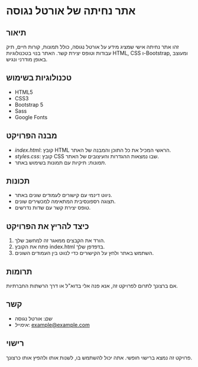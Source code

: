 # אתר נחיתה של אורטל נגוסה

## תיאור
זהו אתר נחיתה אישי שמציג מידע על אורטל נגוסה, כולל תמונות, קורות חיים, תיק עבודות וטופס יצירת קשר. האתר בנוי בטכנולוגיות HTML, CSS ו-Bootstrap, ומעוצב באופן מודרני ונגיש.

## טכנולוגיות בשימוש
- HTML5
- CSS3
- Bootstrap 5
- Sass
- Google Fonts

## מבנה הפרויקט
- *index.html*: קובץ HTML הראשי המכיל את כל התוכן והמבנה של האתר.
- *styles.css*: קובץ CSS שבו נמצאות ההגדרות והעיצובים של האתר.
- *תמונות*: תיקיות עם תמונות בשימוש באתר.

## תכונות
- ניווט דינמי עם קישורים לעמודים שונים באתר.
- תצוגה רספונסיבית המתאימה למכשירים שונים.
- טופס יצירת קשר עם שדות נדרשים.

## כיצד להריץ את הפרויקט
1. הורד את הקבצים ממאגר זה למחשב שלך.
2. פתח את הקובץ index.html בדפדפן שלך.
3. השתמש באתר ולחץ על הקישורים כדי לנווט בין העמודים השונים.

## תרומות
אם ברצונך לתרום לפרויקט זה, אנא פנה אלי בדוא"ל או דרך הרשתות החברתיות.

## קשר
- *שם*: אורטל נגוסה
- *אימייל*: [example@example.com](mailto:example@example.com)

## רישוי
פרויקט זה נמצא ברישוי חופשי. אתה יכול להשתמש בו, לשנות אותו ולהפיץ אותו כרצונך.

